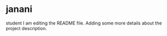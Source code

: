 # janani
student
I am editing the README file. Adding some more details about the project description.
